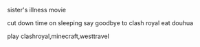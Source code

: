 sister's illness
movie

cut down time on sleeping
say goodbye to clash royal
eat douhua

play clashroyal,minecraft,westtravel